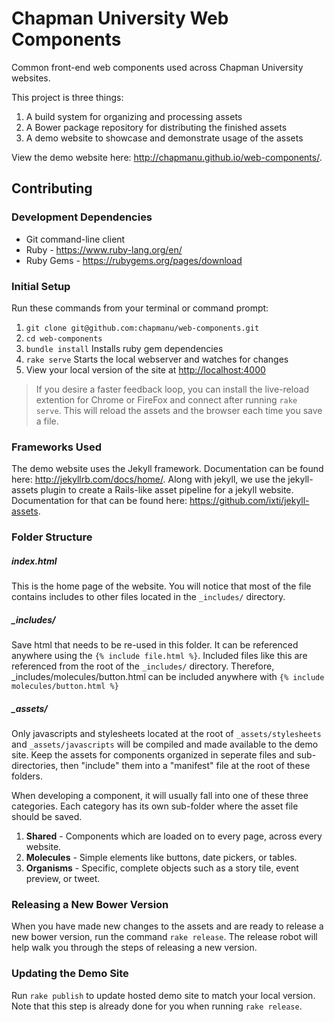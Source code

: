 # Chapman University Web Components
Common front-end web components used across Chapman University websites.  

This project is three things:  
1. A build system for organizing and processing assets  
2. A Bower package repository for distributing the finished assets  
3. A demo website to showcase and demonstrate usage of the assets  

View the demo website here: http://chapmanu.github.io/web-components/.

## Contributing

### Development Dependencies
* Git command-line client  
* Ruby - https://www.ruby-lang.org/en/  
* Ruby Gems - https://rubygems.org/pages/download  

### Initial Setup

Run these commands from your terminal or command prompt:

1. 	`git clone git@github.com:chapmanu/web-components.git`
2. 	`cd web-components`
3. 	`bundle install` Installs ruby gem dependencies
4. 	`rake serve` Starts the local webserver and watches for changes
5. 	View your local version of the site at [http://localhost:4000](http://localhost:4000)

> If you desire a faster feedback loop, you can install the live-reload extention for Chrome or FireFox and connect after running `rake serve`.  This will reload the assets and the browser each time you save a file.

### Frameworks Used

The demo website uses the Jekyll framework.  Documentation can be found here: http://jekyllrb.com/docs/home/.  Along with jekyll, we use the jekyll-assets plugin to create a Rails-like asset pipeline for a jekyll website.  Documentation for that can be found here: https://github.com/ixti/jekyll-assets.

### Folder Structure

##### index.html
This is the home page of the website.  You will notice that most of the file contains includes to other files located in the `_includes/` directory.

##### _includes/
Save html that needs to be re-used in this folder.  It can be referenced anywhere using the `{% include file.html %}`.  Included files like this are referenced from the root of the `_includes/` directory.  Therefore, _includes/molecules/button.html can be included anywhere with `{% include molecules/button.html %}`

##### _assets/
Only javascripts and stylesheets located at the root of `_assets/stylesheets` and `_assets/javascripts` will be compiled and made available to the demo site.  Keep the assets for components organized in seperate files and sub-directories, then "include" them into a "manifest" file at the root of these folders.

When developing a component, it will usually fall into one of these three categories.  Each category has its own sub-folder where the asset file should be saved.

1. **Shared** - Components which are loaded on to every page, across every website.
2. **Molecules** - Simple elements like buttons, date pickers, or tables.
3. **Organisms** - Specific, complete objects such as a story tile, event preview, or tweet.

### Releasing a New Bower Version

When you have made new changes to the assets and are ready to release a new bower version, run the command `rake release`.  The release robot will help walk you through the steps of releasing a new version.

### Updating the Demo Site

Run `rake publish` to update hosted demo site to match your local version.  Note that this step is already done for you when running `rake release`.
